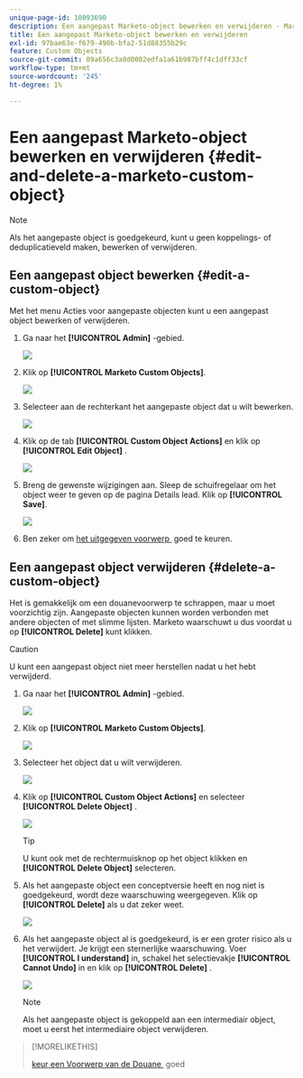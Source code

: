 ```yaml
---
unique-page-id: 10093690
description: Een aangepast Marketo-object bewerken en verwijderen - Marketo Docs - Productdocumentatie
title: Een aangepast Marketo-object bewerken en verwijderen
exl-id: 97bae63e-f679-490b-bfa2-51d88355b29c
feature: Custom Objects
source-git-commit: 09a656c3a0d0002edfa1a61b987bff4c1dff33cf
workflow-type: tm+mt
source-wordcount: '245'
ht-degree: 1%

---
```


# Een aangepast Marketo-object bewerken en verwijderen {#edit-and-delete-a-marketo-custom-object}

>[!NOTE]
>
>Als het aangepaste object is goedgekeurd, kunt u geen koppelings- of deduplicatieveld maken, bewerken of verwijderen.

## Een aangepast object bewerken {#edit-a-custom-object}

Met het menu Acties voor aangepaste objecten kunt u een aangepast object bewerken of verwijderen.

1. Ga naar het **[!UICONTROL Admin]** -gebied.

   ![](assets/edit-and-delete-a-marketo-custom-object-1.png)

1. Klik op **[!UICONTROL Marketo Custom Objects]**.

   ![](assets/edit-and-delete-a-marketo-custom-object-2.png)

1. Selecteer aan de rechterkant het aangepaste object dat u wilt bewerken.

   ![](assets/edit-and-delete-a-marketo-custom-object-3.png)

1. Klik op de tab **[!UICONTROL Custom Object Actions]** en klik op **[!UICONTROL Edit Object]** .

   ![](assets/edit-and-delete-a-marketo-custom-object-4.png)

1. Breng de gewenste wijzigingen aan. Sleep de schuifregelaar om het object weer te geven op de pagina Details lead. Klik op **[!UICONTROL Save]**.

   ![](assets/edit-and-delete-a-marketo-custom-object-5.png)

1. Ben zeker om [&#x200B; het uitgegeven voorwerp &#x200B;](/help/marketo/product-docs/administration/marketo-custom-objects/approve-a-custom-object.md) goed te keuren.

## Een aangepast object verwijderen {#delete-a-custom-object}

Het is gemakkelijk om een douanevoorwerp te schrappen, maar u moet voorzichtig zijn. Aangepaste objecten kunnen worden verbonden met andere objecten of met slimme lijsten. Marketo waarschuwt u dus voordat u op **[!UICONTROL Delete]** kunt klikken.

>[!CAUTION]
>
>U kunt een aangepast object niet meer herstellen nadat u het hebt verwijderd.

1. Ga naar het **[!UICONTROL Admin]** -gebied.

   ![](assets/edit-and-delete-a-marketo-custom-object-6.png)

1. Klik op **[!UICONTROL Marketo Custom Objects]**.

   ![](assets/edit-and-delete-a-marketo-custom-object-7.png)

1. Selecteer het object dat u wilt verwijderen.

   ![](assets/edit-and-delete-a-marketo-custom-object-8.png)

1. Klik op **[!UICONTROL Custom Object Actions]** en selecteer **[!UICONTROL Delete Object]** .

   ![](assets/edit-and-delete-a-marketo-custom-object-9.png)

   >[!TIP]
   >
   >U kunt ook met de rechtermuisknop op het object klikken en **[!UICONTROL Delete Object]** selecteren.

1. Als het aangepaste object een conceptversie heeft en nog niet is goedgekeurd, wordt deze waarschuwing weergegeven. Klik op **[!UICONTROL Delete]** als u dat zeker weet.

   ![](assets/edit-and-delete-a-marketo-custom-object-10.png)

1. Als het aangepaste object al is goedgekeurd, is er een groter risico als u het verwijdert. Je krijgt een sternerlijke waarschuwing. Voer **[!UICONTROL I understand]** in, schakel het selectievakje **[!UICONTROL Cannot Undo]** in en klik op **[!UICONTROL Delete]** .

   ![](assets/edit-and-delete-a-marketo-custom-object-11.png)

   >[!NOTE]
   >
   >Als het aangepaste object is gekoppeld aan een intermediair object, moet u eerst het intermediaire object verwijderen.

>[!MORELIKETHIS]
>
>[&#x200B; keur een Voorwerp van de Douane &#x200B;](/help/marketo/product-docs/administration/marketo-custom-objects/approve-a-custom-object.md) goed
